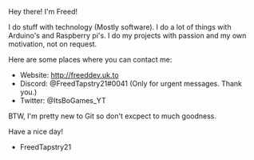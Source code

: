Hey there! I'm Freed!

I do stuff with technology (Mostly software). 
I do a lot of things with Arduino's and Raspberry pi's. 
I do my projects with passion and my own motivation, not on request.  

Here are some places where you can contact me:
- Website: http://freeddev.uk.to
- Discord: @FreedTapstry21#0041 (Only for urgent messages. Thank you.)
- Twitter: @ItsBoGames_YT

BTW, I'm pretty new to Git so don't excpect to much goodness.  

Have a nice day!
- FreedTapstry21
